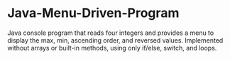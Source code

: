 # Java-Menu-Driven-Program
Java console program that reads four integers and provides a menu to display the max, min, ascending order, and reversed values. Implemented without arrays or built-in methods, using only if/else, switch, and loops.
